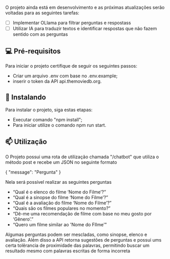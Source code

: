 O projeto ainda está em desenvolvimento e as próximas atualizações serão voltadas para as seguintes tarefas:

- [ ] Implementar OLlama para filtrar perguntas e respostass
- [ ] Utilizar IA para traduzir textos e identificar respostas que não fazem sentido com as perguntas

## 💻 Pré-requisitos

Para iniciar o projeto certifique de seguir os seguintes passos: 

- Criar um arquivo .env com base no .env.example;
- inserir o token da API api.themoviedb.org.


## 🚀 Instalando

Para instalar o projeto, siga estas etapas:

- Executar comando "npm install";
- Para iniciar utilize o comando npm run start.

## 📫 Utilização

O Projeto possui uma rota de utilização chamada "/chatbot" que utiliza o método post e recebe um JSON no seguinte formato

{ "message": "Pergunta" }

Nela será possível realizar as seguintes perguntas 

- “Qual é o elenco do filme ‘Nome do Filme’?”
- “Qual é a sinopse do filme ‘Nome do Filme’?”
- “Qual é a avaliação do filme ‘Nome do Filme’?”
- “Quais são os filmes populares no momento?”
- “Dê-me uma recomendação de filme com base no meu gosto por ‘Gênero’.”
- “Quero um filme similar ao 'Nome do FIlme'"

Algumas perguntas podem ser mescladas, como sinopse, elenco e avaliação. 
Além disso a API retorna sugestões de perguntas e possui ums certa tolêrancia de proximidade das palavras, permitindo buscar um resultado mesmo com palavras escritas de forma incorreta
